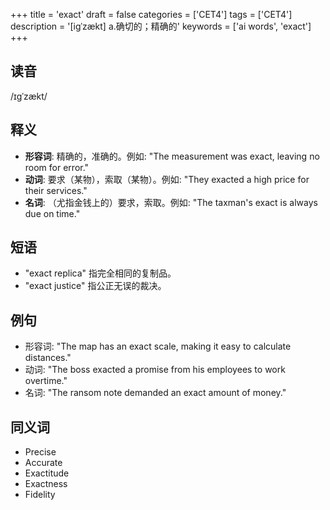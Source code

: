 +++
title = 'exact'
draft = false
categories = ['CET4']
tags = ['CET4']
description = '[igˈzækt] a.确切的；精确的'
keywords = ['ai words', 'exact']
+++

## 读音
/ɪɡˈzækt/

## 释义
- **形容词**: 精确的，准确的。例如: "The measurement was exact, leaving no room for error."
- **动词**: 要求（某物），索取（某物）。例如: "They exacted a high price for their services."
- **名词**: （尤指金钱上的）要求，索取。例如: "The taxman's exact is always due on time."

## 短语
- "exact replica" 指完全相同的复制品。
- "exact justice" 指公正无误的裁决。

## 例句
- 形容词: "The map has an exact scale, making it easy to calculate distances."
- 动词: "The boss exacted a promise from his employees to work overtime."
- 名词: "The ransom note demanded an exact amount of money."

## 同义词
- Precise
- Accurate
- Exactitude
- Exactness
- Fidelity
